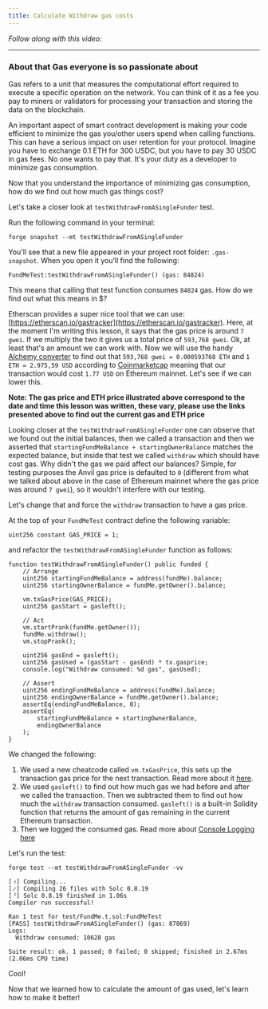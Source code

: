 ```yaml
---
title: Calculate Withdraw gas costs
---
```


_Follow along with this video:_

---

### About that Gas everyone is so passionate about

Gas refers to a unit that measures the computational effort required to execute a specific operation on the network. You can think of it as a fee you pay to miners or validators for processing your transaction and storing the data on the blockchain.

An important aspect of smart contract development is making your code efficient to minimize the gas you/other users spend when calling functions. This can have a serious impact on user retention for your protocol. Imagine you have to exchange 0.1 ETH for 300 USDC, but you have to pay 30 USDC in gas fees. No one wants to pay that. It's your duty as a developer to minimize gas consumption.

Now that you understand the importance of minimizing gas consumption, how do we find out how much gas things cost?

Let's take a closer look at `testWithdrawFromASingleFunder` test.

Run the following command in your terminal:

`forge snapshot --mt testWithdrawFromASingleFunder`

You'll see that a new file appeared in your project root folder: `.gas-snapshot`. When you open it you'll find the following:

`FundMeTest:testWithdrawFromASingleFunder() (gas: 84824)`

This means that calling that test function consumes `84824` gas. How do we find out what this means in $?

Etherscan provides a super nice tool that we can use: [https://etherscan.io/gastracker](https://etherscan.io/gastracker). Here, at the moment I'm writing this lesson, it says that the gas price is around `7 gwei`. If we multiply the two it gives us a total price of `593,768 gwei`. Ok, at least that's an amount we can work with. Now we will use the handy [Alchemy converter](https://www.alchemy.com/gwei-calculator) to find out that `593,768 gwei = 0.000593768 ETH` and `1 ETH = 2.975,59 USD` according to [Coinmarketcap](https://coinmarketcap.com/) meaning that our transaction would cost `1.77 USD` on Ethereum mainnet. Let's see if we can lower this.

**Note: The gas price and ETH price illustrated above correspond to the date and time this lesson was written, these vary, please use the links presented above to find out the current gas and ETH price**

Looking closer at the `testWithdrawFromASingleFunder` one can observe that we found out the initial balances, then we called a transaction and then we asserted that `startingFundMeBalance + startingOwnerBalance` matches the expected balance, but inside that test we called `withdraw` which should have cost gas. Why didn't the gas we paid affect our balances? Simple, for testing purposes the Anvil gas price is defaulted to `0` (different from what we talked about above in the case of Ethereum mainnet where the gas price was around `7 gwei`), so it wouldn't interfere with our testing.

Let's change that and force the `withdraw` transaction to have a gas price.

At the top of your `FundMeTest` contract define the following variable:

```solidity
uint256 constant GAS_PRICE = 1;
```

and refactor the `testWithdrawFromASingleFunder` function as follows:

```solidity
function testWithdrawFromASingleFunder() public funded {
    // Arrange
    uint256 startingFundMeBalance = address(fundMe).balance;
    uint256 startingOwnerBalance = fundMe.getOwner().balance;

    vm.txGasPrice(GAS_PRICE);
    uint256 gasStart = gasleft();

    // Act
    vm.startPrank(fundMe.getOwner());
    fundMe.withdraw();
    vm.stopPrank();

    uint256 gasEnd = gasleft();
    uint256 gasUsed = (gasStart - gasEnd) * tx.gasprice;
    console.log("Withdraw consumed: %d gas", gasUsed);

    // Assert
    uint256 endingFundMeBalance = address(fundMe).balance;
    uint256 endingOwnerBalance = fundMe.getOwner().balance;
    assertEq(endingFundMeBalance, 0);
    assertEq(
        startingFundMeBalance + startingOwnerBalance,
        endingOwnerBalance
    );
}
```

We changed the following:

1. We used a new cheatcode called `vm.txGasPrice`, this sets up the transaction gas price for the next transaction. Read more about it [here](https://book.getfoundry.sh/cheatcodes/tx-gas-price).
2. We used `gasleft()` to find out how much gas we had before and after we called the transaction. Then we subtracted them to find out how much the `withdraw` transaction consumed. `gasleft()` is a built-in Solidity function that returns the amount of gas remaining in the current Ethereum transaction.
3. Then we logged the consumed gas. Read more about [Console Logging here](https://book.getfoundry.sh/reference/forge-std/console-log)

Let's run the test:

`forge test --mt testWithdrawFromASingleFunder -vv`

```
[⠰] Compiling...
[⠔] Compiling 26 files with Solc 0.8.19
[⠘] Solc 0.8.19 finished in 1.06s
Compiler run successful!

Ran 1 test for test/FundMe.t.sol:FundMeTest
[PASS] testWithdrawFromASingleFunder() (gas: 87869)
Logs:
  Withdraw consumed: 10628 gas

Suite result: ok. 1 passed; 0 failed; 0 skipped; finished in 2.67ms (2.06ms CPU time)
```

Cool!

Now that we learned how to calculate the amount of gas used, let's learn how to make it better!
